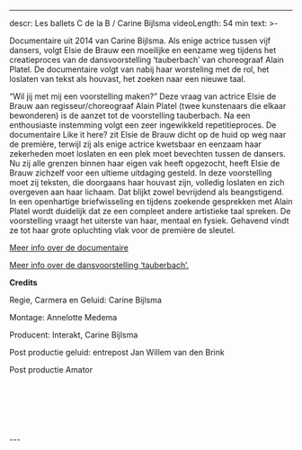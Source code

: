 
---
descr: Les ballets C de la B / Carine Bijlsma
videoLength: 54 min
text: >-
  <p>Documentaire uit 2014 van Carine Bijlsma. Als enige actrice tussen vijf dansers, volgt Elsie de Brauw een moeilijke en eenzame weg tijdens het creatieproces van de dansvoorstelling ‘tauberbach’ van choreograaf Alain Platel. De documentaire volgt van nabij haar worsteling met de rol, het loslaten van tekst als houvast, het zoeken naar een nieuwe taal. </p><p>“Wil jij met mij een voorstelling maken?” Deze vraag van actrice Elsie de Brauw aan regisseur/choreograaf Alain Platel (twee kunstenaars die elkaar bewonderen) is de aanzet tot de voorstelling tauberbach. Na een enthousiaste instemming volgt een zeer ingewikkeld repetitieproces. De documentaire Like it here? zit Elsie de Brauw dicht op de huid op weg naar de première, terwijl zij als enige actrice kwetsbaar en eenzaam haar zekerheden moet loslaten en een plek moet bevechten tussen de dansers. Nu zij alle grenzen binnen haar eigen vak heeft opgezocht, heeft Elsie de Brauw zichzelf voor een ultieme uitdaging gesteld. In deze voorstelling moet zij teksten, die doorgaans haar houvast zijn, volledig loslaten en zich overgeven aan haar lichaam. Dat blijkt zowel bevrijdend als beangstigend. In een openhartige briefwisseling en tijdens zoekende gesprekken met Alain Platel wordt duidelijk dat ze een compleet andere artistieke taal spreken. De voorstelling vraagt het uiterste van haar, mentaal en fysiek. Gehavend vindt ze tot haar grote opluchting vlak voor de première de sleutel.</p><p><a href="https://www.carinebijlsma.com/?page=DOCUMENTARIES&sub_page=Like%20it%20here?%20Elsie%20de%20Brauw%20in%20de%20wereld%20van%20Alain%20Platel" target="_blank">Meer info over de documentaire</a></p><p><a href="https://www.lesballetscdela.be/nl/projects/productions/tauberbach/info/" target="_blank">Meer info over de dansvoorstelling ‘tauberbach’.</a></p><p><strong>Credits</strong></p><p>Regie, Carmera en Geluid: Carine Bijlsma</p><p>Montage: Annelotte Medema</p><p>Producent: Interakt, Carine Bijlsma</p><p>Post productie geluid: entrepost Jan Willem van den Brink</p><p>Post productie Amator</p><p>‍</p><p>‍</p><p>‍</p>
---
